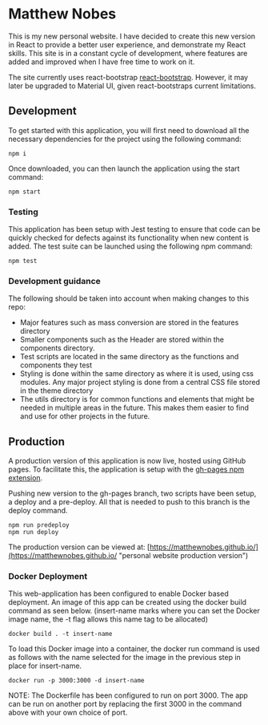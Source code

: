 # Matthew Nobes

This is my new personal website. I have decided to create this new version in React to provide a better user experience, and demonstrate my React skills. This site is in a constant cycle of development, where features are added and improved when I have free time to work on it.

The site currently uses react-bootstrap [react-bootstrap](https://react-bootstrap.github.io/ "react-bootstrap documentation"). However, it may later be upgraded to Material UI, given react-bootstraps current limitations.

## Development

To get started with this application, you will first need to download all the necessary dependencies for the project using the following command:

```
npm i
```

Once downloaded, you can then launch the application using the start command:

```
npm start
```

### Testing

This application has been setup with Jest testing to ensure that code can be quickly checked for defects against its functionality when new content is added. The test suite can be launched using the following npm command:

```
npm test
```

### Development guidance

The following should be taken into account when making changes to this repo:

- Major features such as mass conversion are stored in the features directory
- Smaller components such as the Header are stored within the components directory.
- Test scripts are located in the same directory as the functions and components they test
- Styling is done within the same directory as where it is used, using css modules. Any major project styling is done from a central CSS file stored in the theme directory
- The utils directory is for common functions and elements that might be needed in multiple areas in the future. This makes them easier to find and use for other projects in the future.

## Production

A production version of this application is now live, hosted using GitHub pages. To facilitate this, the application is setup with the [gh-pages npm extension](https://www.npmjs.com/package/gh-pages "gh-pages npm package").

Pushing new version to the gh-pages branch, two scripts have been setup, a deploy and a pre-deploy. All that is needed to push to this branch is the deploy command.

```
npm run predeploy
npm run deploy
```

The production version can be viewed at: [https://matthewnobes.github.io/](https://matthewnobes.github.io/ "personal website production version")

### Docker Deployment

This web-application has been configured to enable Docker based deployment. An image of this app can be created using the docker build command as seen below. (insert-name marks where you can set the Docker image name, the -t flag allows this name tag to be allocated)

```
docker build . -t insert-name
```

To load this Docker image into a container, the docker run command is used as follows with the name selected for the image in the previous step in place for insert-name.

```
docker run -p 3000:3000 -d insert-name
```

NOTE: The Dockerfile has been configured to run on port 3000. The app can be run on another port by replacing the first 3000 in the command above with your own choice of port.
